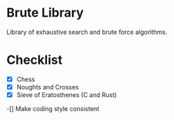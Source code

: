 # Brute Library
Library of exhaustive search and brute force algorithms.

# Checklist
-[x] Chess
-[x] Noughts and Crosses
-[x] Sieve of Eratosthenes (C and Rust)

-[] Make coding style consistent

